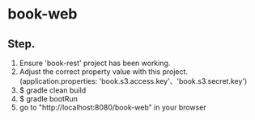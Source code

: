 # book-web #

## Step. ##

1. Ensure 'book-rest' project has been working.
2. Adjust the correct property value with this project.(application.properties: 'book.s3.access.key'、'book.s3.secret.key')
3. $ gradle clean build
4. $ gradle bootRun
5. go to "http://localhost:8080/book-web" in your browser